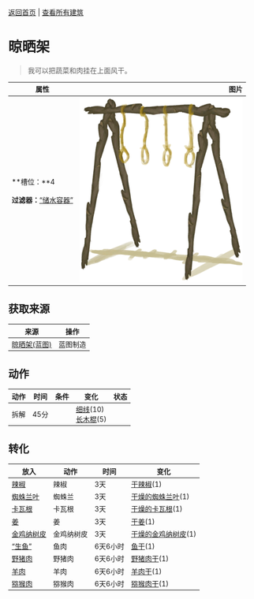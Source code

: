 [返回首页](index.md)   |  [查看所有建筑](building.md)
# 晾晒架  
> 我可以把蔬菜和肉挂在上面风干。  
  
  属性  |   图片   
 ----  |  ----:   
 **槽位：**4<br><br>**过滤器：**[“储水容器”](tag_WaterContainer.md)  |  ![](Sprite/DryingRack.png)   
  
## 获取来源  
来源  |  操作  
----  |  ----  
[晾晒架(蓝图)](Bp_DryingRack.md)  |  蓝图制造  
## 动作  
动作  |  时间  |  条件  |  变化  |  状态  
----  |  ----  |  ----  |  ----  |  ----  
拆解  |  45分  |    |  [细线](CordFiber.md)(10)<br>[长木棍](StickLong.md)(5)  |    
## 转化  
放入  |  动作  |  时间  |  变化  
----  |  ----  |  ----  |  ----  
[辣椒](Chilies.md)  |  辣椒  |  3天  |  [干辣椒](ChiliesDried.md)(1)  
[蜘蛛兰叶](SpiderLilyLeaves.md)  |  蜘蛛兰  |  3天  |  [干燥的蜘蛛兰叶](SpiderLilyLeavesDried.md)(1)  
[卡瓦根](KavaRoot.md)  |  卡瓦根  |  3天  |  [干燥的卡瓦根](KavaRootDried.md)(1)  
[姜](Ginger.md)  |  姜  |  3天  |  [干姜](GingerDried.md)(1)  
[金鸡纳树皮](BarkCinchona.md)  |  金鸡纳树皮  |  3天  |  [干燥的金鸡纳树皮](BarkCinchonaDried.md)(1)  
[“生鱼”](tag_RawFish.md)  |  鱼肉  |  6天6小时  |  [鱼干](FishDried.md)(1)  
[野猪肉](BoarMeat.md)  |  野猪肉  |  6天6小时  |  [野猪肉干](BoarMeatDried.md)(1)  
[羊肉](GoatMeat.md)  |  羊肉  |  6天6小时  |  [羊肉干](GoatMeatDried.md)(1)  
[猕猴肉](MacaqueMeat.md)  |  猕猴肉  |  6天6小时  |  [猕猴肉干](MacaqueMeatDried.md)(1)  
